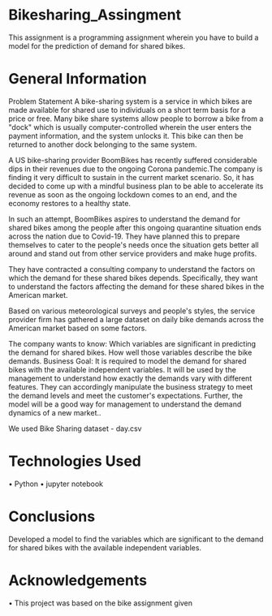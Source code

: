# Bikesharing_Assingment
This assignment is a programming assignment wherein you have to build a model for the prediction of demand for shared bikes.

# General Information

Problem Statement A bike-sharing system is a service in which bikes are made available for shared use to individuals on a short term basis for a price or free. Many bike share systems allow people to borrow a bike from a "dock" which is usually computer-controlled wherein the user enters the payment information, and the system unlocks it. This bike can then be returned to another dock belonging to the same system.

A US bike-sharing provider BoomBikes has recently suffered considerable dips in their revenues due to the ongoing Corona pandemic.The company is finding it very difficult to sustain in the current market scenario. So, it has decided to come up with a mindful business plan to be able to accelerate its revenue as soon as the ongoing lockdown comes to an end, and the economy restores to a healthy state.

In such an attempt, BoomBikes aspires to understand the demand for shared bikes among the people after this ongoing quarantine situation ends across the nation due to Covid-19. They have planned this to prepare themselves to cater to the people's needs once the situation gets better all around and stand out from other service providers and make huge profits.

They have contracted a consulting company to understand the factors on which the demand for these shared bikes depends. Specifically, they want to understand the factors affecting the demand for these shared bikes in the American market.

Based on various meteorological surveys and people's styles, the service provider firm has gathered a large dataset on daily bike demands across the American market based on some factors.

The company wants to know:
Which variables are significant in predicting the demand for shared bikes. How well those variables describe the bike demands.
Business Goal: It is required to model the demand for shared bikes with the available independent variables. It will be used by the management to understand how exactly the demands vary with different features. They can accordingly manipulate the business strategy to meet the demand levels and meet the customer's expectations. Further, the model will be a good way for management to understand the demand dynamics of a new market..

We used Bike Sharing dataset - day.csv

# Technologies Used

•	Python
•	jupyter notebook

# Conclusions

Developed a model to find the variables which are significant to the demand for shared bikes with the available independent variables.

# Acknowledgements

•	This project was based on the bike assignment given
